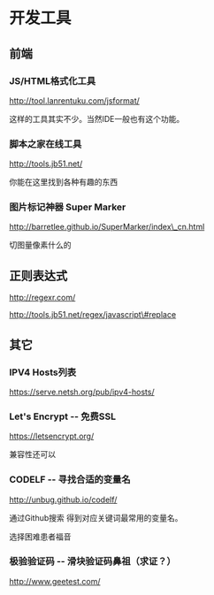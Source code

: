 # 开发工具

## 前端

### JS/HTML格式化工具

http://tool.lanrentuku.com/jsformat/

这样的工具其实不少。当然IDE一般也有这个功能。



### 脚本之家在线工具

http://tools.jb51.net/

你能在这里找到各种有趣的东西



### 图片标记神器 Super Marker 

http://barretlee.github.io/SuperMarker/index\_cn.html

切图量像素什么的



## 正则表达式 

http://regexr.com/

http://tools.jb51.net/regex/javascript\#replace



## 其它

### IPV4 Hosts列表

https://serve.netsh.org/pub/ipv4-hosts/



### Let's Encrypt -- 免费SSL

https://letsencrypt.org/

兼容性还可以



### CODELF -- 寻找合适的变量名

http://unbug.github.io/codelf/

通过Github搜索 得到对应关键词最常用的变量名。

选择困难患者福音



### 极验验证码 -- 滑块验证码鼻祖（求证？）

http://www.geetest.com/



### 



